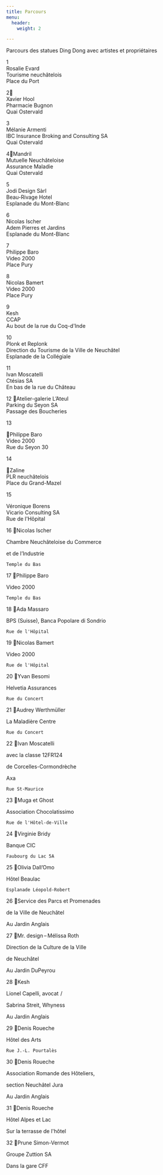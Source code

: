 ```yaml
---
title: Parcours
menu:
  header:
    weight: 2

---
```

Parcours des statues Ding Dong avec artistes et propriétaires

1  
Rosalie Evard  
Tourisme neuchâtelois  
Place du Port

2  
Xavier Hool  
Pharmacie Bugnon  
Quai Ostervald

3  
Mélanie Armenti  
IBC Insurance Broking and Consulting SA  
Quai Ostervald

4Mandril  
Mutuelle Neuchâteloise  
Assurance Maladie  
Quai Ostervald

5  
Jodi Design Sàrl  
Beau-Rivage Hotel  
Esplanade du Mont-Blanc

6  
Nicolas Ischer  
Adem Pierres et Jardins  
Esplanade du Mont-Blanc

7  
Philippe Baro  
Video 2000  
Place Pury

8  
Nicolas Bamert  
Video 2000  
Place Pury

9  
Kesh  
CCAP  
Au bout de la rue du Coq-d'Inde

10  
Plonk et Replonk  
Direction du Tourisme de la Ville de Neuchâtel  
Esplanade de la Collégiale

11  
Ivan Moscatelli  
Ctésias SA  
En bas de la rue du Château

12	Atelier-galerie L’Ateul  
Parking du Seyon SA  
Passage des Boucheries

13

Philippe Baro  
Video 2000  
Rue du Seyon 30

14

Zaline  
PLR neuchâtelois  
Place du Grand-Mazel

15

Véronique Borens  
Vicario Consulting SA  
Rue de l'Hôpital

16	Nicolas Ischer

Chambre Neuchâteloise du Commerce

et de l’Industrie

	Temple du Bas

17	Philippe Baro

Video 2000

	Temple du Bas

18	Ada Massaro

BPS (Suisse), Banca Popolare di Sondrio

	Rue de l'Hôpital

19	Nicolas Bamert

Video 2000

	Rue de l'Hôpital

20	Yvan Besomi

Helvetia Assurances

	Rue du Concert

21	Audrey Werthmüller

La Maladière Centre

	Rue du Concert

22	Ivan Moscatelli

avec la classe 12FR124

de Corcelles-Cormondrèche

Axa

	Rue St-Maurice

23	Muga et Ghost

Association Chocolatissimo

	Rue de l'Hôtel-de-Ville

24	Virginie Bridy

Banque CIC

	Faubourg du Lac 5A

25	Olivia Dall’Omo

Hôtel Beaulac

	Esplanade Léopold-Robert

26	Service des Parcs et Promenades

de la Ville de Neuchâtel

Au Jardin Anglais

27	Mr. design – Mélissa Roth

Direction de la Culture de la Ville

de Neuchâtel

Au Jardin DuPeyrou

28	Kesh

Lionel Capelli, avocat  /  

Sabrina Streit, Whyness

Au Jardin Anglais

29	Denis Roueche

Hôtel des Arts

	Rue J.-L. Pourtalès

30	Denis Roueche

Association Romande des Hôteliers,

section Neuchâtel Jura

Au Jardin Anglais

31	Denis Roueche

Hôtel Alpes et Lac

Sur la terrasse de l'hôtel

32	Prune Simon-Vermot

Groupe Zuttion SA

Dans la gare CFF